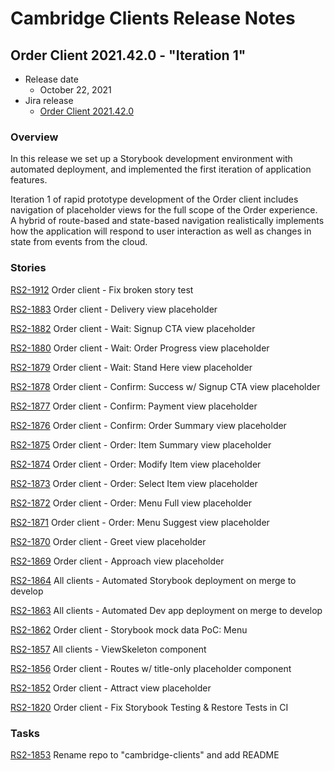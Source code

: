 # Cambridge Clients Release Notes

## Order Client 2021.42.0 - "Iteration 1"

- Release date
  - October 22, 2021
- Jira release
  - [Order Client 2021.42.0](https://briggo.atlassian.net/projects/RS2/versions/10134/tab/release-report-all-issues)

### Overview

In this release we set up a Storybook development environment with automated deployment, and implemented the first iteration of application features.

Iteration 1 of rapid prototype development of the Order client includes navigation of placeholder views for the full scope of the Order experience. A hybrid of route-based and state-based navigation realistically implements how the application will respond to user interaction as well as changes in state from events from the cloud.

### Stories

[RS2-1912](https://briggo.atlassian.net/browse/RS2-1912) Order client - Fix broken story test

[RS2-1883](https://briggo.atlassian.net/browse/RS2-1883) Order client - Delivery view placeholder

[RS2-1882](https://briggo.atlassian.net/browse/RS2-1882) Order client - Wait: Signup CTA view placeholder

[RS2-1880](https://briggo.atlassian.net/browse/RS2-1880) Order client - Wait: Order Progress view placeholder

[RS2-1879](https://briggo.atlassian.net/browse/RS2-1879) Order client - Wait: Stand Here view placeholder

[RS2-1878](https://briggo.atlassian.net/browse/RS2-1878) Order client - Confirm: Success w/ Signup CTA view placeholder

[RS2-1877](https://briggo.atlassian.net/browse/RS2-1877) Order client - Confirm: Payment view placeholder

[RS2-1876](https://briggo.atlassian.net/browse/RS2-1876) Order client - Confirm: Order Summary view placeholder

[RS2-1875](https://briggo.atlassian.net/browse/RS2-1875) Order client - Order: Item Summary view placeholder

[RS2-1874](https://briggo.atlassian.net/browse/RS2-1874) Order client - Order: Modify Item view placeholder

[RS2-1873](https://briggo.atlassian.net/browse/RS2-1873) Order client - Order: Select Item view placeholder

[RS2-1872](https://briggo.atlassian.net/browse/RS2-1872) Order client - Order: Menu Full view placeholder

[RS2-1871](https://briggo.atlassian.net/browse/RS2-1871) Order client - Order: Menu Suggest view placeholder

[RS2-1870](https://briggo.atlassian.net/browse/RS2-1870) Order client - Greet view placeholder

[RS2-1869](https://briggo.atlassian.net/browse/RS2-1869) Order client - Approach view placeholder

[RS2-1864](https://briggo.atlassian.net/browse/RS2-1864) All clients - Automated Storybook deployment on merge to develop

[RS2-1863](https://briggo.atlassian.net/browse/RS2-1863) All clients - Automated Dev app deployment on merge to develop

[RS2-1862](https://briggo.atlassian.net/browse/RS2-1862) Order client - Storybook mock data PoC: Menu

[RS2-1857](https://briggo.atlassian.net/browse/RS2-1857) All clients - ViewSkeleton component

[RS2-1856](https://briggo.atlassian.net/browse/RS2-1856) Order client - Routes w/ title-only placeholder component

[RS2-1852](https://briggo.atlassian.net/browse/RS2-1852) Order client - Attract view placeholder

[RS2-1820](https://briggo.atlassian.net/browse/RS2-1820) Order client - Fix Storybook Testing & Restore Tests in CI

### Tasks

[RS2-1853](https://briggo.atlassian.net/browse/RS2-1853) Rename repo to "cambridge-clients" and add README

